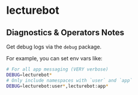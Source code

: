 # lecturebot


## Diagnostics & Operators Notes

Get debug logs via the `debug` package.

For example, you can set env vars like:

```sh
# For all app messaging (VERY verbose)
DEBUG=lecturebot*
# Only include namespaces with `user` and `app`
DEBUG=lecturebot:user*,lecturebot:app* 
```

